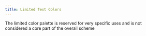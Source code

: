 ```yaml
---
title: Limited Text Colors
---
```


The limited color palette is reserved for very specific uses and is not considered a core part of the overall scheme

